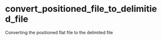 # convert_positioned_file_to_delimitied_file
Converting the positioned flat file to the delimited file
